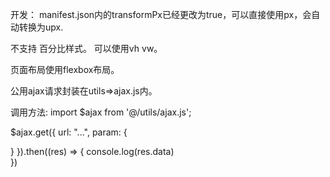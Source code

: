 开发：
manifest.json内的transformPx已经更改为true，可以直接使用px，会自动转换为upx.

不支持 百分比样式。 可以使用vh vw。

页面布局使用flexbox布局。


公用ajax请求封装在utils=>ajax.js内。

调用方法:
import $ajax  from '@/utils/ajax.js';

$ajax.get({
url: "...",
param: {

}
}).then((res) => {
	console.log(res.data)			
})

 
